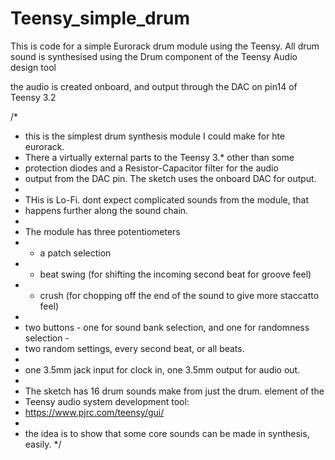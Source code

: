 # Teensy_simple_drum
This is code for a simple Eurorack drum module using the Teensy. All drum sound is synthesised using the Drum component of the Teensy Audio design tool

the audio is created onboard, and output through the DAC on pin14 of Teensy 3.2



/*
 * this is the simplest drum synthesis module I could make for hte eurorack. 
 * There a virtually external parts to the Teensy 3.* other than some 
 * protection diodes and a Resistor-Capacitor filter for the audio
 * output from the DAC pin. The sketch uses the onboard DAC for output.
 * 
 * THis is Lo-Fi. dont expect complicated sounds from the module, that
 * happens further along the sound chain.
 * 
 * The module has three potentiometers
 * - a patch selection
 * - beat swing (for shifting the incoming second beat for groove feel)
 * - crush (for chopping off the end of the sound to give more staccatto feel)
 * 
 * two buttons - one for sound bank selection, and one for randomness selection - 
 * two random settings, every second beat, or all beats.
 * 
 * one 3.5mm jack input for clock in, one 3.5mm output for audio out.
 * 
 * The sketch has 16 drum sounds make from just the drum. element of the
 * Teensy audio system development tool:
 * https://www.pjrc.com/teensy/gui/
 * 
 * the idea is to show that some core sounds can be made in synthesis, easily.
 */
